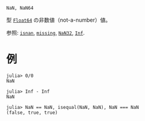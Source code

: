 ```
NaN, NaN64
```

型 [`Float64`](@ref) の非数値（not-a-number）値。

参照: [`isnan`](@ref), [`missing`](@ref), [`NaN32`](@ref), [`Inf`](@ref).

# 例

```jldoctest
julia> 0/0
NaN

julia> Inf - Inf
NaN

julia> NaN == NaN, isequal(NaN, NaN), NaN === NaN
(false, true, true)
```
